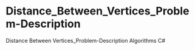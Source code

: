 # Distance_Between_Vertices_Problem-Description
Distance Between Vertices_Problem-Description Algorithms C#

